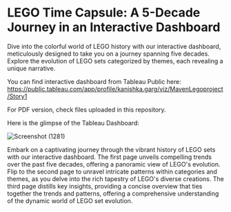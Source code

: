 # LEGO Time Capsule: A 5-Decade Journey in an Interactive Dashboard

Dive into the colorful world of LEGO history with our interactive dashboard, meticulously designed to take you on a journey spanning five decades. Explore the evolution of LEGO sets categorized by themes, each revealing a unique narrative. 


You can find interactive dashboard from Tableau Public here: https://public.tableau.com/app/profile/kanishka.garg/viz/MavenLegoproject/Story1

For PDF version, check files uploaded in this repository.

Here is the glimpse of the Tableau Dashboard:

![Screenshot (1281)](https://github.com/kanishkagargg/Lego_Trend_Analysis_byMaven/assets/140965958/06aa66be-720e-4ada-b280-be329f05ab05)

Embark on a captivating journey through the vibrant history of LEGO sets with our interactive dashboard. The first page unveils compelling trends over the past five decades, offering a panoramic view of LEGO's evolution. Flip to the second page to unravel intricate patterns within categories and themes, as you delve into the rich tapestry of LEGO's diverse creations. The third page distills key insights, providing a concise overview that ties together the trends and patterns, offering a comprehensive understanding of the dynamic world of LEGO set evolution.


